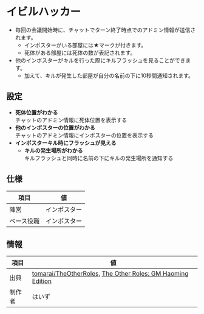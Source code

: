 # イビルハッカー

- 毎回の会議開始時に、チャットでターン終了時点でのアドミン情報が送信されます。
    - インポスターがいる部屋には<span class="s-color-impostor-red">★</span>マークが付きます。<!-- markdownlint-disable-line MD033 -->
    - 死体がある部屋には死体の数が表記されます。
- 他のインポスターがキルを行った際にキルフラッシュを見ることができます。
    - 加えて、キルが発生した部屋が自分の名前の下に10秒間通知されます。

## 設定

- **死体位置がわかる**  
    チャットのアドミン情報に死体位置を表示する
- **他のインポスターの位置がわかる**  
    チャットのアドミン情報にインポスターの位置を表示する
- **インポスターキル時にフラッシュが見える**
    - **キルの発生場所がわかる**  
        キルフラッシュと同時に名前の下にキルの発生場所を通知する

## 仕様

| 項目       | 値           |
| ---------- | ------------ |
| 陣営       | インポスター |
| ベース役職 | インポスター |

## 情報

| 項目   | 値                                                                                                                                                         |
| ------ | ---------------------------------------------------------------------------------------------------------------------------------------------------------- |
| 出典   | [tomarai/TheOtherRoles](https://github.com/tomarai/TheOtherRoles/tree/dev-v3.4.x), [The Other Roles: GM Haoming Edition](https://github.com/haoming37/GMH) |
| 制作者 | はいず                                                                                                                                                     |
